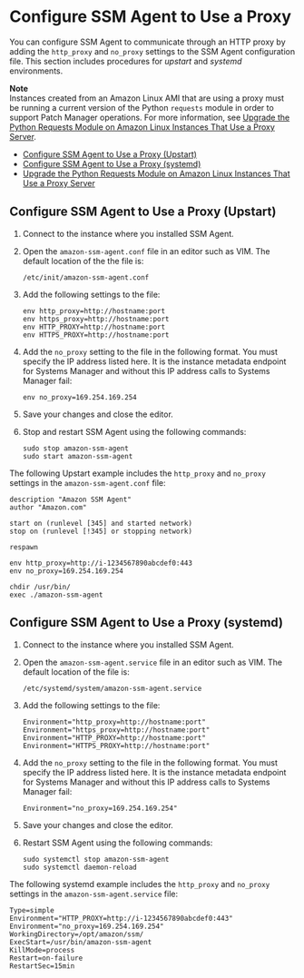 # Configure SSM Agent to Use a Proxy<a name="sysman-proxy-with-ssm-agent"></a>

You can configure SSM Agent to communicate through an HTTP proxy by adding the `http_proxy` and `no_proxy` settings to the SSM Agent configuration file\. This section includes procedures for *upstart* and *systemd* environments\. 

**Note**  
Instances created from an Amazon Linux AMI that are using a proxy must be running a current version of the Python `requests` module in order to support Patch Manager operations\. For more information, see [Upgrade the Python Requests Module on Amazon Linux Instances That Use a Proxy Server](sysman-proxy-with-ssm-agent-al-python-requests.md)\.


+ [Configure SSM Agent to Use a Proxy \(Upstart\)](#ssm-agent-proxy-upstart)
+ [Configure SSM Agent to Use a Proxy \(systemd\)](#ssm-agent-proxy-systemd)
+ [Upgrade the Python Requests Module on Amazon Linux Instances That Use a Proxy Server](sysman-proxy-with-ssm-agent-al-python-requests.md)

## Configure SSM Agent to Use a Proxy \(Upstart\)<a name="ssm-agent-proxy-upstart"></a>

1. Connect to the instance where you installed SSM Agent\.

1. Open the `amazon-ssm-agent.conf` file in an editor such as VIM\. The default location of the the file is:

   `/etc/init/amazon-ssm-agent.conf`

1. Add the following settings to the file:

   ```
   env http_proxy=http://hostname:port
   env https_proxy=http://hostname:port
   env HTTP_PROXY=http://hostname:port
   env HTTPS_PROXY=http://hostname:port
   ```

1. Add the `no_proxy` setting to the file in the following format\. You must specify the IP address listed here\. It is the instance metadata endpoint for Systems Manager and without this IP address calls to Systems Manager fail:

   ```
   env no_proxy=169.254.169.254
   ```

1. Save your changes and close the editor\.

1. Stop and restart SSM Agent using the following commands:

   ```
   sudo stop amazon-ssm-agent
   sudo start amazon-ssm-agent
   ```

The following Upstart example includes the `http_proxy` and `no_proxy` settings in the `amazon-ssm-agent.conf` file:

```
description "Amazon SSM Agent"
author "Amazon.com"

start on (runlevel [345] and started network)
stop on (runlevel [!345] or stopping network)

respawn

env http_proxy=http://i-1234567890abcdef0:443
env no_proxy=169.254.169.254

chdir /usr/bin/
exec ./amazon-ssm-agent
```

## Configure SSM Agent to Use a Proxy \(systemd\)<a name="ssm-agent-proxy-systemd"></a>

1. Connect to the instance where you installed SSM Agent\.

1. Open the `amazon-ssm-agent.service` file in an editor such as VIM\. The default location of the file is:

   `/etc/systemd/system/amazon-ssm-agent.service`

1. Add the following settings to the file:

   ```
   Environment="http_proxy=http://hostname:port"
   Environment="https_proxy=http://hostname:port"
   Environment="HTTP_PROXY=http://hostname:port"
   Environment="HTTPS_PROXY=http://hostname:port"
   ```

1. Add the `no_proxy` setting to the file in the following format\. You must specify the IP address listed here\. It is the instance metadata endpoint for Systems Manager and without this IP address calls to Systems Manager fail:

   ```
   Environment="no_proxy=169.254.169.254"
   ```

1. Save your changes and close the editor\.

1. Restart SSM Agent using the following commands:

   ```
   sudo systemctl stop amazon-ssm-agent
   sudo systemctl daemon-reload
   ```

The following systemd example includes the `http_proxy` and `no_proxy` settings in the `amazon-ssm-agent.service` file:

```
Type=simple
Environment="HTTP_PROXY=http://i-1234567890abcdef0:443"
Environment="no_proxy=169.254.169.254"
WorkingDirectory=/opt/amazon/ssm/
ExecStart=/usr/bin/amazon-ssm-agent
KillMode=process
Restart=on-failure
RestartSec=15min
```
